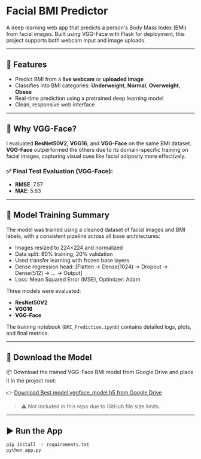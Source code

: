 # Facial BMI Predictor

A deep learning web app that predicts a person's Body Mass Index (BMI) from facial images. Built using VGG-Face with Flask for deployment, this project supports both webcam input and image uploads.

---

## 🚀 Features

- Predict BMI from a **live webcam** or **uploaded image**
- Classifies into BMI categories: **Underweight**, **Normal**, **Overweight**, **Obese**
- Real-time prediction using a pretrained deep learning model
- Clean, responsive web interface

---

## 🧠 Why VGG-Face?

I evaluated **ResNet50V2**, **VGG16**, and **VGG-Face** on the same BMI dataset.  
**VGG-Face** outperformed the others due to its domain-specific training on facial images, capturing visual cues like facial adiposity more effectively.

### ✅ Final Test Evaluation (VGG-Face):
- **RMSE**: 7.57  
- **MAE**: 5.63  

---

## 🧪 Model Training Summary

The model was trained using a cleaned dataset of facial images and BMI labels, with a consistent pipeline across all base architectures:

- Images resized to 224×224 and normalized
- Data split: 80% training, 20% validation
- Used transfer learning with frozen base layers
- Dense regression head: [Flatten → Dense(1024) → Dropout → Dense(512) → ... → Output]
- Loss: Mean Squared Error (MSE), Optimizer: Adam

Three models were evaluated:
- **ResNet50V2**
- **VGG16**
- **VGG-Face**

The training notebook (`BMI_Prediction.ipynb`) contains detailed logs, plots, and final metrics.

---


## 💾 Download the Model

📦 Download the trained VGG-Face BMI model from Google Drive and place it in the project root:

👉 [Download Best model vggface_model.h5 from Google Drive](https://drive.google.com/file/d/1Oq-_e-g_Vs9SEHktS2kyr-imOWLnArSz/view?usp=sharing)

> ⚠️ Not included in this repo due to GitHub file size limits.

---

## ▶️ Run the App

```bash
pip install -r requirements.txt
python app.py


